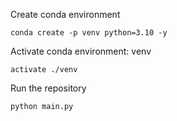 Create conda environment
```
conda create -p venv python=3.10 -y
```

Activate conda environment: venv
```
activate ./venv
```
Run the repository
```
python main.py
```
